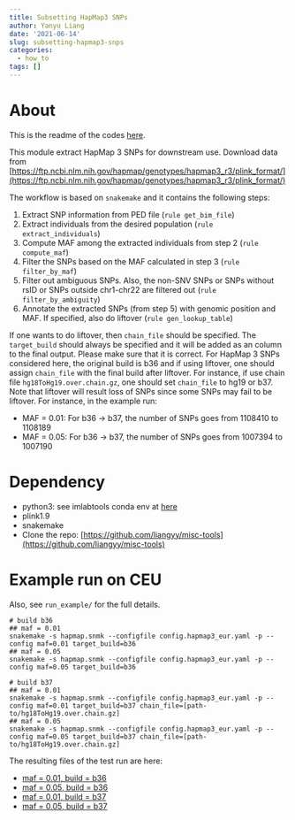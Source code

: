 ```yaml
---
title: Subsetting HapMap3 SNPs
author: Yanyu Liang
date: '2021-06-14'
slug: subsetting-hapmap3-snps
categories:
  - how_to
tags: []
---
```


# About

This is the readme of the codes [here](https://github.com/liangyy/misc-tools/tree/master/hapmap3_snps).

This module extract HapMap 3 SNPs for downstream use.
Download data from [https://ftp.ncbi.nlm.nih.gov/hapmap/genotypes/hapmap3_r3/plink_format/](https://ftp.ncbi.nlm.nih.gov/hapmap/genotypes/hapmap3_r3/plink_format/)

The workflow is based on `snakemake` and it contains the following steps:
1. Extract SNP information from PED file (`rule get_bim_file`)
2. Extract individuals from the desired population (`rule extract_individuals`)
3. Compute MAF among the extracted individuals from step 2 (`rule compute_maf`)
4. Filter the SNPs based on the MAF calculated in step 3 (`rule filter_by_maf`)
5. Filter out ambiguous SNPs. Also, the non-SNV SNPs or SNPs without rsID or SNPs outside chr1-chr22 are filtered out (`rule filter_by_ambiguity`)
6. Annotate the extracted SNPs (from step 5) with genomic position and MAF. If specified, also do liftover (`rule gen_lookup_table`)

If one wants to do liftover, then `chain_file` should be specified.
The `target_build` should always be specified and it will be added as an column to the final output. 
Please make sure that it is correct. 
For HapMap 3 SNPs considered here, the original build is b36 and if using liftover, one should assign `chain_file` with the final build after liftover. 
For instance, if use chain file `hg18ToHg19.over.chain.gz`, one should set `chain_file` to hg19 or b37.
Note that liftover will result loss of SNPs since some SNPs may fail to be liftover.
For instance, in the example run:
* MAF = 0.01: For b36 -> b37, the number of SNPs goes from 1108410 to 1108189 
* MAF = 0.05: For b36 -> b37, the number of SNPs goes from 1007394 to 1007190

# Dependency 

* python3: see imlabtools conda env at [here](https://github.com/hakyimlab/MetaXcan#example-conda-environment-setup)
* plink1.9
* snakemake
* Clone the repo: [https://github.com/liangyy/misc-tools](https://github.com/liangyy/misc-tools)

# Example run on CEU

Also, see `run_example/` for the full details.

```
# build b36
## maf = 0.01
snakemake -s hapmap.snmk --configfile config.hapmap3_eur.yaml -p --config maf=0.01 target_build=b36
## maf = 0.05
snakemake -s hapmap.snmk --configfile config.hapmap3_eur.yaml -p --config maf=0.05 target_build=b36

# build b37
## maf = 0.01
snakemake -s hapmap.snmk --configfile config.hapmap3_eur.yaml -p --config maf=0.01 target_build=b37 chain_file=[path-to/hg18ToHg19.over.chain.gz]
## maf = 0.05
snakemake -s hapmap.snmk --configfile config.hapmap3_eur.yaml -p --config maf=0.05 target_build=b37 chain_file=[path-to/hg18ToHg19.over.chain.gz]
```

The resulting files of the test run are here: 
* [maf = 0.01, build = b36](https://uchicago.box.com/s/n6oqakmu8g2unsspa5z1fyr8dn060o8b)
* [maf = 0.05, build = b36](https://uchicago.box.com/s/t1ock2xoyanun9umlkwkifvkjy1vda32)
* [maf = 0.01, build = b37](https://uchicago.box.com/s/junrcgxwpuyck03r6gq88j9b18g18vf5)
* [maf = 0.05, build = b37](https://uchicago.box.com/s/sj0xsd0wbvty9dgxx0jewjw0tnd8aoch) 

